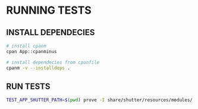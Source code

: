 # RUNNING TESTS

## INSTALL DEPENDECIES

```bash
# install cpanm
cpan App::cpanminus

# install dependecies from cpanfile
cpanm -v --installdeps .
```

## RUN TESTS

```bash
TEST_APP_SHUTTER_PATH=$(pwd) prove -I share/shutter/resources/modules/ -I t/lib t -r
```
